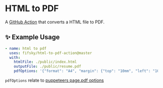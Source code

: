 # HTML to PDF

A [GitHub Action](https://github.com/features/actions) that converts a HTML file to PDF.

## ✨ Example Usage

```yml
- name: html to pdf
  uses: fifsky/html-to-pdf-action@master
  with:
    htmlFile: ./public/index.html
    outputFile: ./public/resume.pdf
    pdfOptions: '{"format": "A4", "margin": {"top": "10mm", "left": "10mm", "right": "10mm", "bottom": "10mm"}}'
```

`pdfOptions` relate to [puppeteers page.pdf options](https://github.com/GoogleChrome/puppeteer/blob/master/docs/api.md#pagepdfoptions)
